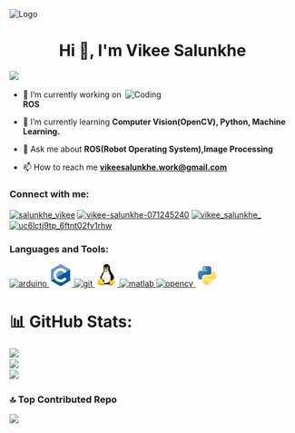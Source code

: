 ![Logo](https://media.licdn.com/dms/image/D5616AQE9vwGx9w2ezg/profile-displaybackgroundimage-shrink_350_1400/0/1680514944035?e=1698883200&v=beta&t=2iWzBGYNLpmREhJMkproddyNO3fnCvhMbpPm0Vlp7fI)

<h1 align="center">Hi 👋, I'm Vikee Salunkhe</h1>

[![](https://visitcount.itsvg.in/api?id=vikeeSalunkhe&icon=0&color=0)](https://visitcount.itsvg.in)

<img align="right" alt="Coding" width="300" src="https://fcit.usf.edu/matrix/wp-content/uploads/2017/01/DanceBot-3-LG.gif">

- 🔭 I’m currently working on **ROS**

- 🌱 I’m currently learning **Computer Vision(OpenCV), Python, Machine Learning.**

- 💬 Ask me about **ROS(Robot Operating System),Image Processing**

- 📫 How to reach me **vikeesalunkhe.work@gmail.com**

<h3 align="left">Connect with me:</h3>
<p align="left">
<a href="https://twitter.com/salunkhe_vikee" target="blank"><img align="center" src="https://raw.githubusercontent.com/rahuldkjain/github-profile-readme-generator/master/src/images/icons/Social/twitter.svg" alt="salunkhe_vikee" height="30" width="40" /></a>
<a href="https://linkedin.com/in/vikee-salunkhe-071245240" target="blank"><img align="center" src="https://raw.githubusercontent.com/rahuldkjain/github-profile-readme-generator/master/src/images/icons/Social/linked-in-alt.svg" alt="vikee-salunkhe-071245240" height="30" width="40" /></a>
<a href="https://instagram.com/vikee_salunkhe_" target="blank"><img align="center" src="https://raw.githubusercontent.com/rahuldkjain/github-profile-readme-generator/master/src/images/icons/Social/instagram.svg" alt="vikee_salunkhe_" height="30" width="40" /></a>
<a href="https://www.youtube.com/channel/UC6LCTJ9tP_6ftnT02fV1RHw" target="blank"><img align="center" src="https://raw.githubusercontent.com/rahuldkjain/github-profile-readme-generator/master/src/images/icons/Social/youtube.svg" alt="uc6lctj9tp_6ftnt02fv1rhw" height="30" width="40" /></a>
</p>

<h3 align="left">Languages and Tools:</h3>
<p align="left"> <a href="https://www.arduino.cc/" target="_blank" rel="noreferrer"> <img src="https://cdn.worldvectorlogo.com/logos/arduino-1.svg" alt="arduino" width="40" height="40"/> </a> <a href="https://www.cprogramming.com/" target="_blank" rel="noreferrer"> <img src="https://raw.githubusercontent.com/devicons/devicon/master/icons/c/c-original.svg" alt="c" width="40" height="40"/> </a> <a href="https://git-scm.com/" target="_blank" rel="noreferrer"> <img src="https://www.vectorlogo.zone/logos/git-scm/git-scm-icon.svg" alt="git" width="40" height="40"/> </a> <a href="https://www.linux.org/" target="_blank" rel="noreferrer"> <img src="https://raw.githubusercontent.com/devicons/devicon/master/icons/linux/linux-original.svg" alt="linux" width="40" height="40"/> </a> <a href="https://www.mathworks.com/" target="_blank" rel="noreferrer"> <img src="https://upload.wikimedia.org/wikipedia/commons/2/21/Matlab_Logo.png" alt="matlab" width="40" height="40"/> </a> <a href="https://opencv.org/" target="_blank" rel="noreferrer"> <img src="https://www.vectorlogo.zone/logos/opencv/opencv-icon.svg" alt="opencv" width="40" height="40"/> </a> <a href="https://www.python.org" target="_blank" rel="noreferrer"> <img src="https://raw.githubusercontent.com/devicons/devicon/master/icons/python/python-original.svg" alt="python" width="40" height="40"/> </a> </p>

# 📊 GitHub Stats:
![](https://github-readme-stats.vercel.app/api?username=vikeeSalunkhe&theme=blueberry&hide_border=true&include_all_commits=false&count_private=false)<br/>
![](https://github-readme-streak-stats.herokuapp.com/?user=vikeeSalunkhe&theme=blueberry&hide_border=true)<br/>
![](https://github-readme-stats.vercel.app/api/top-langs/?username=vikeeSalunkhe&theme=blueberry&hide_border=true&include_all_commits=false&count_private=false&layout=compact)

### 🔝 Top Contributed Repo
![](https://github-contributor-stats.vercel.app/api?username=vikeeSalunkhe&limit=5&theme=algolia&combine_all_yearly_contributions=true)
